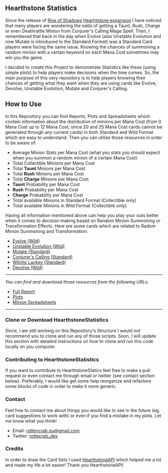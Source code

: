 ## Hearthstone Statistics
Since the release of [Rise of Shadows](https://playhearthstone.com/en-us/expansions-adventures/rise-of-shadows/) [Hearhtstone expansion](https://playhearthstone.com/en-us/) I have noticed that many players are wondering the odds of getting a Taunt, Rush, Charge or even Deathrattle Minion from Conjurer's Calling Mage Spell. Then, I remembered that back in the day when Evolve (also Unstable Evolution and now Mutate is introduced to the Standard Format) was a Standard Card players were facing the same issue. Knowing the chances of summoning a random minion with a certain keyword on each Mana Cost sometimes may win you the game.

I decided to create this Project to demonstrate Statistics like these (using simple plots) to help players make decisions when the time comes. So, the main purpose of this very repository is to help players knowing their chances of getting what they want when they are using cards like Evolve, Devolve, Unstable Evolution, Mutate and Conjurer's Calling.

## How to Use

In this Repository you can find Reports, Plots and Spreadsheets which contain information about the distribution of minions per Mana Cost (from 0 Mana Cost up to 12 Mana Cost, since 20 and 25 Mana Cost cards cannot be generated through any current cards) in both Standard and Wild Format which are easy to understand. Then you can utilize those resources in order to be aware of:
 
* Average Minion Stats per Mana Cost (what you stats you should expect when you summon a random minion of a certain Mana Cost)
* Total Collectible Minions per Mana Cost
* Total **Taunt** Minions per Mana Cost
* Total **Rush** Minions per Mana Cost
* Total **Charge** Minions per Mana Cost
* **Taunt** Probability per Mana Cost
* **Rush** Probability per Mana Cost
* **Charge** Probability per Mana Cost
* Total available Minions in Standard Format (Collectible only)
* Total available Minions in Wild Format (Collectible only)

Having all information mentioned above can help you play your outs better when it comes to decision making based on Random Minion Summoning or Transformation Effects. Here are some cards which are related to Radom Minion Summoning and Transformation:

* [Evolve (Wild)](https://hearthstone.gamepedia.com/Evolve)
* [Unstable Evolution (Wild)](https://hearthstone.gamepedia.com/Unstable_Evolution)
* [Mutate (Standard)](https://hearthstone.gamepedia.com/Mutate)
* [Conjurer's Calling (Standard)](https://hearthstone.gamepedia.com/Conjurer%27s_Calling)
* [Witchy Lackey (Standard)](https://hearthstone.gamepedia.com/Witchy_Lackey)
* [Devolve (Wild)](https://hearthstone.gamepedia.com/Devolve)
***
*You can find and download those resources from the following URLs:*

* [Full Report](https://github.com/RottenCrab/HearthstoneStatistics/blob/master/Reports/REPORT.md)
* [Plots](https://github.com/RottenCrab/HearthstoneStatistics/tree/master/Plots)
* [Minion Spreadsheets](https://github.com/RottenCrab/HearthstoneStatistics/tree/master/Spreadsheets)

***

### Clone or Download HearthstoneStatistics
Since, I am still working on this Repository's Structure I would not recommend you to clone and run any of those scripts. Soon, I will update this section with detailed instructions on how to clone and run this code locally on you computer.

### Contributing to HearthstoneStatistics
If you want to contribute to HearthstoneStatics feel free to make a pull request or even contact me through email or twitter (see contact section below). Preferably, I would like get some help reorganize and refactore some blocks of code in order to make it more generic.

### Contact 

Feel free to contact me about things you would like to see in the future (eg. card suggestions to work with) or even if you find a mistake in my plots. Let me know what you think!

* Email: [rottencrab.eu@gmail.com](rottencrab.eu@gmail.com)
* Twitter: [rottecrab_dev](https://twitter.com/rottencrab_dev)

### Credits
In order to draw the Card Sets I used [HearthstoneAPI](https://hearthstoneapi.com/) which helped me a lot and made my life a lot easier! Thank you HearthstoneAPI!
